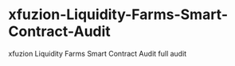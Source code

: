 # xfuzion-Liquidity-Farms-Smart-Contract-Audit
xfuzion Liquidity Farms Smart Contract Audit full audit
